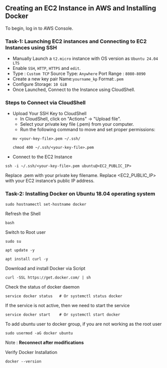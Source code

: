 ## Creating an EC2 Instance in AWS and Installing Docker

To begin, log in to AWS Console.

### Task-1:  Launching EC2 instances and Connecting to EC2 Instances using SSH

* Manually Launch a `t2.micro` instance with OS version as `Ubuntu 24.04 LTS` 
* Enable `SSH`, `HTTP`, `HTTPS` and `edit`.
* Type : `Custom TCP`     Source Type: `Anywhere`    Port Range : `8080-8090`
* Create a new key pair Name:`yourname_kp` Format:`.pem`
* Configure Storage: `10 GiB`
* Once Launched, Connect to the Instance using CloudShell.

### Steps to Connect via CloudShell
* Upload Your SSH Key to CloudShell
  * In CloudShell, click on "Actions" → "Upload file".
  * Select your private key file (.pem) from your computer.
  * Run the following command to move and set proper permissions:
  ```
  mv <your-key-file>.pem ~/.ssh/
  ```
  ```
  chmod 400 ~/.ssh/<your-key-file>.pem
  ```
* Connect to the EC2 Instance
```
ssh -i ~/.ssh/<your-key-file>.pem ubuntu@<EC2_PUBLIC_IP>
```
Replace <your-key-file>.pem with your private key filename.
Replace <EC2_PUBLIC_IP> with your EC2 instance’s public IP address.

### Task-2: Installing Docker on Ubuntu 18.04 operating system 
```
sudo hostnamectl set-hostname docker
```
Refresh the Shell 
```
bash
```
Switch to Root user
```
sudo su
```
```
apt update -y
```
```
apt install curl -y
```
Download and install Docker via Script
```
curl -SSL https://get.docker.com/ | sh
```
Check the status of docker daemon
```
service docker status   # Or systemctl status docker
```
If the service is not active, then we need to start the service
```
service docker start    # Or systemctl start docker
```
To add ubuntu user to docker group, if you are not working as the root user
```
sudo usermod -aG docker ubuntu
```
Note : **Reconnect after modifications**

Verify Docker Installation
```
docker --version
```
